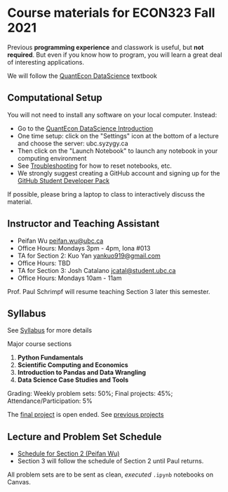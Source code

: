 # Course materials for ECON323 Fall 2021

Previous **programming experience** and classwork is useful, but **not required**.  But even if you know how to program, you will learn a great deal of interesting applications.

We will follow the [QuantEcon DataScience](https://datascience.quantecon.org/) textbook

## Computational Setup

You will not need to install any software on your local computer.  Instead:
- Go to the [QuantEcon DataScience Introduction](https://datascience.quantecon.org/introduction/)
- One time setup: click on the "Settings" icon at the bottom of a lecture and choose the server: ubc.syzygy.ca
- Then click on the "Launch Notebook" to launch any notebook in your computing environment
- See [Troubleshooting](https://datascience.quantecon.org/introduction/troubleshooting.html) for how to reset notebooks, etc.
- We strongly suggest creating a GitHub account and signing up for the [GitHub Student Developer Pack](https://education.github.com/pack/)

If possible, please bring a laptop to class to interactively discuss the material.

## Instructor and Teaching Assistant
- Peifan Wu [peifan.wu@ubc.ca](mailto:peifan.wu@ubc.ca)
- Office Hours: Mondays 3pm - 4pm, Iona #013
- TA for Section 2: Kuo Yan [yankuo919@gmail.com](mailto:yankuo919@gmail.com)
- Office Hours: TBD
- TA for Section 3: Josh Catalano [jcatal@student.ubc.ca](mailto:jcatal@student.ubc.ca)
- Office Hours: Mondays 10am - 11am
  
Prof. Paul Schrimpf will resume teaching Section 3 later this semester.

## Syllabus
See [Syllabus](syllabus.md) for more details

Major course sections
1. **Python Fundamentals**
2. **Scientific Computing and Economics**
3. **Introduction to Pandas and Data Wrangling**
4. **Data Science Case Studies and Tools**

Grading: Weekly problem sets: 50%; Final projects: 45%; Attendance/Participation: 5%

The [final project](final_project.md) is open ended. See [previous projects](https://datascience.quantecon.org/projects.html)

## Lecture and Problem Set Schedule
- [Schedule for Section 2 (Peifan Wu)](schedule2.md)
- Section 3 will follow the schedule of Section 2 until Paul returns. 
<!--
- [Schedule for Section 3 (Paul Schrimpf)](schedule3.md)
-->

All problem sets are to be sent as clean, *executed* `.ipynb` notebooks on Canvas.

